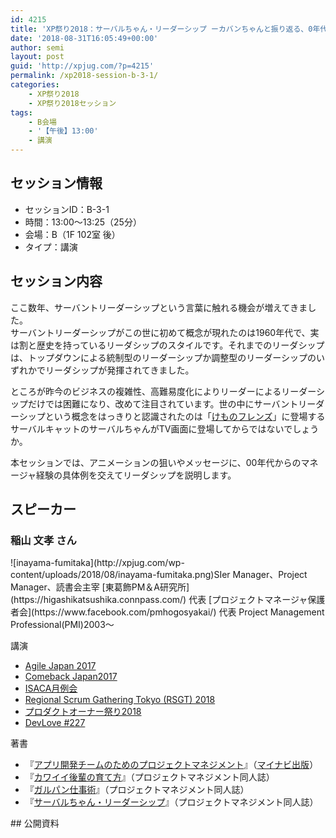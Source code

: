 ```yaml
---
id: 4215
title: 'XP祭り2018：サーバルちゃん・リーダーシップ ーカバンちゃんと振り返る、0年代からのマネージャ経験とかー（稲山文孝さん）'
date: '2018-08-31T16:05:49+00:00'
author: semi
layout: post
guid: 'http://xpjug.com/?p=4215'
permalink: /xp2018-session-b-3-1/
categories:
    - XP祭り2018
    - XP祭り2018セッション
tags:
    - B会場
    - '【午後】13:00'
    - 講演
---
```


## セッション情報

- セッションID：B-3-1
- 時間：13:00～13:25（25分）
- 会場：B（1F 102室 後）
- タイプ：講演

## セッション内容

ここ数年、サーバントリーダーシップという言葉に触れる機会が増えてきました。  
サーバントリーダーシップがこの世に初めて概念が現れたのは1960年代で、実は割と歴史を持っているリーダシップのスタイルです。それまでのリーダシップは、トップダウンによる統制型のリーダーシップか調整型のリーダーシップのいずれかでリーダシップが発揮されてきました。

ところが昨今のビジネスの複雑性、高難易度化によりリーダーによるリーダーシップだけでは困難になり、改めて注目されています。世の中にサーバントリーダーシップという概念をはっきりと認識されたのは「[けものフレンズ](https://kemono-friends.jp/)」に登場するサーバルキャットのサーバルちゃんがTV画面に登場してからではないでしょうか。

本セッションでは、アニメーションの狙いやメッセージに、00年代からのマネージャ経験の具体例を交えてリーダシップを説明します。

## スピーカー

### 稲山 文孝 さん

<div class="profile">![inayama-fumitaka](http://xpjug.com/wp-content/uploads/2018/08/inayama-fumitaka.png)SIer Manager、Project Manager、読書会主宰  
[東葛飾PM＆A研究所](https://higashikatsushika.connpass.com/) 代表  
[プロジェクトマネージャ保護者会](https://www.facebook.com/pmhogosyakai/) 代表  
Project Management Professional(PMI)2003～

講演

- [Agile Japan 2017](https://www.agilejapan.org/2017/)
- [Comeback Japan2017](https://comebackjapan.doorkeeper.jp/events/59537)
- [ISACA月例会](http://www.isaca.gr.jp/education/kako.html)
- [Regional Scrum Gathering Tokyo (RSGT) 2018](https://2018.scrumgatheringtokyo.org/)
- [プロダクトオーナー祭り2018](https://postudy.doorkeeper.jp/events/64846)
- [DevLove #227](https://devlove.doorkeeper.jp/events/74713)

著書

- 『[アプリ開発チームのためのプロジェクトマネジメント](https://book.mynavi.jp/ec/products/detail/id=38151)』（[マイナビ出版](http://pub.mynavi.jp/)）
- 『[カワイイ後輩の育て方](http://inayama.hatenadiary.jp/archive/category/%E3%82%AB%E3%83%AF%E3%82%A4%E3%82%A4%E5%BE%8C%E8%BC%A9%E3%81%AE%E8%82%B2%E3%81%A6%E6%96%B9)』（プロジェクトマネジメント同人誌）
- 『[ガルパン仕事術](http://inayama.hatenadiary.jp/archive/category/%E3%82%AC%E3%83%AB%E3%83%91%E3%83%B3%E4%BB%95%E4%BA%8B%E8%A1%93)』（プロジェクトマネジメント同人誌）
- 『[サーバルちゃん・リーダーシップ](http://inayama.hatenadiary.jp/archive/category/%E3%82%B5%E3%83%BC%E3%83%90%E3%83%AB%E3%81%A1%E3%82%83%E3%82%93%E3%83%BB%E3%83%AA%E3%83%BC%E3%83%80%E3%83%BC%E3%82%B7%E3%83%83%E3%83%97)』（プロジェクトマネジメント同人誌）

</div>## 公開資料

<script async="" class="speakerdeck-embed" data-id="6502095d5a034601bf5d605067b48884" data-ratio="1.77777777777778" src="//speakerdeck.com/assets/embed.js"></script>